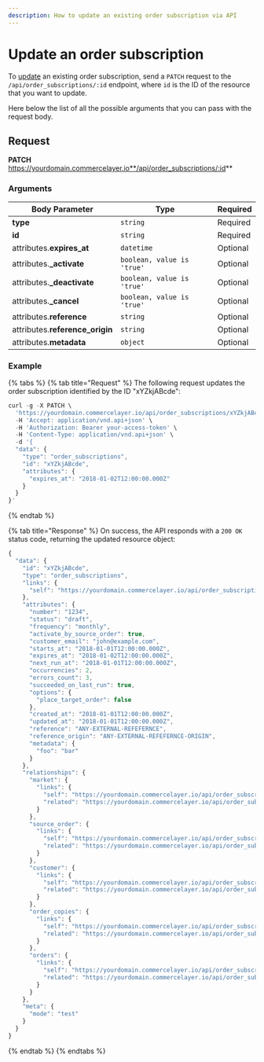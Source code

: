 ```yaml
---
description: How to update an existing order subscription via API
---
```


# Update an order subscription

To <a href="https://docs.commercelayer.io/developers/updating-resources" target="_blank">update</a> an existing order subscription, send a `PATCH` request to the `/api/order_subscriptions/:id` endpoint, where `id` is the ID of the resource that you want to update.

Here below the list of all the possible arguments that you can pass with the request body.

## Request

**PATCH** https://yourdomain.commercelayer.io**/api/order_subscriptions/:id**

### Arguments

| Body Parameter | Type     | Required |
| -------------- | -------- | -------- |
| **type**       | `string` | Required |
| **id**         | `string` | Required |
| attributes.**expires_at** | `datetime` | Optional |
| attributes.**_activate** | `boolean, value is 'true'` | Optional |
| attributes.**_deactivate** | `boolean, value is 'true'` | Optional |
| attributes.**_cancel** | `boolean, value is 'true'` | Optional |
| attributes.**reference** | `string` | Optional |
| attributes.**reference_origin** | `string` | Optional |
| attributes.**metadata** | `object` | Optional |

### Example

{% tabs %}
{% tab title="Request" %}
The following request updates the order subscription identified by the ID "xYZkjABcde":

```javascript
curl -g -X PATCH \
  'https://yourdomain.commercelayer.io/api/order_subscriptions/xYZkjABcde' \
  -H 'Accept: application/vnd.api+json' \
  -H 'Authorization: Bearer your-access-token' \
  -H 'Content-Type: application/vnd.api+json' \
  -d '{
  "data": {
    "type": "order_subscriptions",
    "id": "xYZkjABcde",
    "attributes": {
      "expires_at": "2018-01-02T12:00:00.000Z"
    }
  }
}'
```
{% endtab %}

{% tab title="Response" %}
On success, the API responds with a `200 OK` status code, returning the updated resource object:

```javascript
{
  "data": {
    "id": "xYZkjABcde",
    "type": "order_subscriptions",
    "links": {
      "self": "https://yourdomain.commercelayer.io/api/order_subscriptions/xYZkjABcde"
    },
    "attributes": {
      "number": "1234",
      "status": "draft",
      "frequency": "monthly",
      "activate_by_source_order": true,
      "customer_email": "john@example.com",
      "starts_at": "2018-01-01T12:00:00.000Z",
      "expires_at": "2018-01-02T12:00:00.000Z",
      "next_run_at": "2018-01-01T12:00:00.000Z",
      "occurrencies": 2,
      "errors_count": 3,
      "succeeded_on_last_run": true,
      "options": {
        "place_target_order": false
      },
      "created_at": "2018-01-01T12:00:00.000Z",
      "updated_at": "2018-01-01T12:00:00.000Z",
      "reference": "ANY-EXTERNAL-REFEFERNCE",
      "reference_origin": "ANY-EXTERNAL-REFEFERNCE-ORIGIN",
      "metadata": {
        "foo": "bar"
      }
    },
    "relationships": {
      "market": {
        "links": {
          "self": "https://yourdomain.commercelayer.io/api/order_subscriptions/xYZkjABcde/relationships/market",
          "related": "https://yourdomain.commercelayer.io/api/order_subscriptions/xYZkjABcde/market"
        }
      },
      "source_order": {
        "links": {
          "self": "https://yourdomain.commercelayer.io/api/order_subscriptions/xYZkjABcde/relationships/source_order",
          "related": "https://yourdomain.commercelayer.io/api/order_subscriptions/xYZkjABcde/source_order"
        }
      },
      "customer": {
        "links": {
          "self": "https://yourdomain.commercelayer.io/api/order_subscriptions/xYZkjABcde/relationships/customer",
          "related": "https://yourdomain.commercelayer.io/api/order_subscriptions/xYZkjABcde/customer"
        }
      },
      "order_copies": {
        "links": {
          "self": "https://yourdomain.commercelayer.io/api/order_subscriptions/xYZkjABcde/relationships/order_copies",
          "related": "https://yourdomain.commercelayer.io/api/order_subscriptions/xYZkjABcde/order_copies"
        }
      },
      "orders": {
        "links": {
          "self": "https://yourdomain.commercelayer.io/api/order_subscriptions/xYZkjABcde/relationships/orders",
          "related": "https://yourdomain.commercelayer.io/api/order_subscriptions/xYZkjABcde/orders"
        }
      }
    },
    "meta": {
      "mode": "test"
    }
  }
}
```
{% endtab %}
{% endtabs %}

